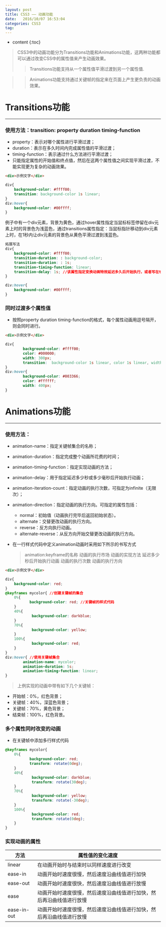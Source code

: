 ```yaml
---
layout: post
title: CSS3 —— 动画功能
date:   2016/10/07 16:53:04  
categories: CSS3
tag:
---
```


* content
{:toc}


> CSS3中的动画功能分为Transitions功能和Animations功能，这两种功能都可以通过改变CSS中的属性值来产生动画效果。
>>Transitions功能支持从一个属性值平滑过渡到另一个属性值.

>>Animations功能支持通过关键帧的指定来在页面上产生更负责的动画效果。

# Transitions功能

***

### 使用方法：transition: property duration timing-function
  * property：表示对哪个属性进行平滑过渡；
  * duration：表示在多久时间内完成属性值的平滑过渡；
  * timing-function：表示通过什么方法进行平滑过渡；
  * 只能指定属性的开始值和终点值，然后在这两个属性值之间实现平滑过渡，不能实现更为复杂的动画效果。

```html
<div>示例文字</div>
```
```css
div{
    background-color: #ffff00;
    transition: background-color 1s linear;
}
div:hover{
    background-color: #00ffff;
}
```
例子中有一个div元素，背景为黄色，通过hover属性指定当鼠标标签停留在div元素上时的背景色为浅蓝色，通过transitions属性指定：当鼠标指针移动到div元素上时，在1秒内让div元素的背景色从黄色平滑过渡到浅蓝色。

```css
拓展写法
div{
    background-color: #ffff00;
    transition-duration: : background-color;
    transition-duration: : 1s;
    transition-timing-function: linear;
    transition-delay: 1s; //该属性指定变换动画特效延迟多久后开始执行，或者写在transition属性第四个参数。
}

div:hover{
    background-color: #00ffff;
}
```

### 同时过渡多个属性值
  * 按照property duration timing-function的格式，每个属性动画用逗号隔开，则会同时进行。

```html
<div>示例文字</div>
```
```css
div{
        background-color: #ffff00;
        color: #000000;
        width: 300px;
        transition:  background-color 1s linear, color 1s linear, width 1s linear;
}
div:hover{
        background-color: #003366;
        color: #ffffff;
        width: 400px;
}
```

# Animations功能

***

### 使用方法：
  * animation-name：指定关键帧集合的名称；
  * animation-duration：指定完成整个动画所花费的时间；
  * animation-timing-function：指定实现动画的方法；
  * animation-delay：用于指定延迟多少秒或多少毫秒后开始执行动画；
  * animation-iteration-count：指定动画的执行次数，可指定为infinite（无限次）；
  * animation-direction：指定动画的执行方向。可指定的属性包括：
      * normal：初始值（动画执行完毕后返回初始状态）。
      * alternate：交替更改动画的执行方向。
      * reverse：反方向执行动画。
      * alternate-reverse：从反方向开始交替更改动画的执行方向。
  * 在一行样式代码中定义animation动画时采用如下所示的书写方式

    >animation:keyframe的名称 动画的执行市场 动画的实现方法 延迟多少秒后开始执行动画 动画的执行次数 动画的执行方向

```html
<div>示例文字</div>
```

```css
div{
    background-color: red;
}
@keyframes mycolor{ //创建关键帧的集合
    0%{
           background-color: red; //关键帧的样式代码
    }
    40%{
            background-color: darkblue;
    }
    70%{
            background-color: yellow;
    }
    100%{
            background-color: red;
    }
}
div:hover{ //使用关键帧集合
        animation-name: mycolor;
        animation-duration: 5s;
        animation-timing-function: linear;
}
```

> 上例实现的动画中带有如下几个关键帧：
- 开始帧：0%，红色背景；
- 关键帧：40%，深蓝色背景；
- 关键帧：70%，黄色背景；
- 结束帧：100%，红色背景。

### 多个属性同时改变的动画

  * 在关键帧中添加多行样式代码

```css
@keyframes mycolor{
    0%{
           background-color: red;
           transform: rotate(0deg);
    }
    40%{
            background-color: darkblue;
            transform: rotate(30deg);
    }
    70%{
            background-color: yellow;
            transform: rotate(-30deg);
    }
    100%{
            background-color: red;
            transform: rotate(0deg);
    }
}
```

### 实现动画的属性

方法 | 属性值的变化速度
---|---
linear | 在动画开始时与结束时以同样速度进行改变
ease-in | 动画开始时速度很慢，然后速度沿曲线值进行加快
ease-out | 动画开始时速度很快，然后速度沿曲线值进行放慢
ease | 动画开始时速度很慢，然后速度沿曲线值进行加快，然后再沿曲线值进行放慢
ease-in-out | 动画开始时速度很慢，然后速度沿曲线值进行加快，然后再沿曲线值进行放慢
